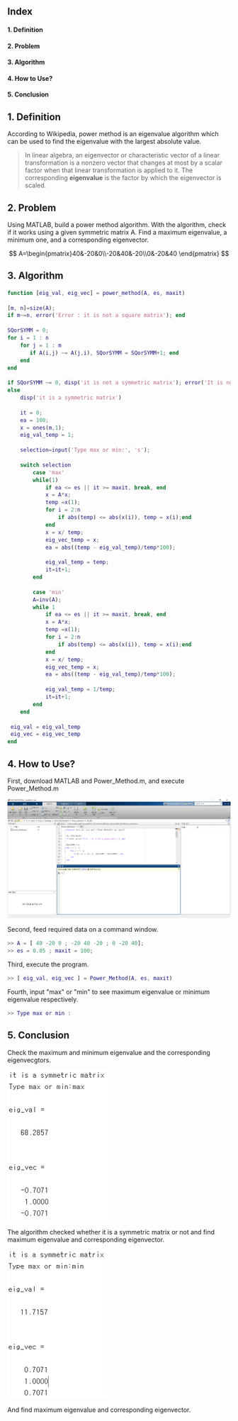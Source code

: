 ## Index

#### 1. Definition

#### 2. Problem

#### 3. Algorithm

#### 4. How to Use?

#### 5. Conclusion

#### 

## 1. Definition

According to Wikipedia, power method is an eigenvalue algorithm which can be used to find the eigenvalue with the largest absolute value.

> In linear algebra, an eigenvector or characteristic vector of a linear transformation is a nonzero vector that changes at most by a scalar factor when that linear transformation is applied to it. The corresponding **eigenvalue** is the factor by which the eigenvector is scaled.



## 2. Problem

Using MATLAB, build a power method algorithm. With the algorithm, check if it works using a given symmetric matrix A. Find a maximum eigenvalue, a minimum one, and a corresponding eigenvector.


$$
A=\begin{pmatrix}40&-20&0\\-20&40&-20\\0&-20&40 \end{pmatrix}
$$


## 3. Algorithm

```matlab
function [eig_val, eig_vec] = power_method(A, es, maxit)

[m, n]=size(A);
if m~=n, error('Error : it is not a square matrix'); end

SQorSYMM = 0;
for i = 1 : n
    for j = 1 : m
       if A(i,j) ~= A(j,i), SQorSYMM = SQorSYMM+1; end
    end   
end

if SQorSYMM ~= 0, disp('it is not a symmetric matrix'); error('It is not a symmetric matrix')
else
    disp('it is a symmetric matrix')
    
    it = 0;
    ea = 100;
    x = ones(m,1);
    eig_val_temp = 1;

    selection=input('Type max or min:', 's');

    switch selection
        case 'max'
        while(1)
            if ea <= es || it >= maxit, break, end
            x = A*x;
            temp =x(1);
            for i = 2:n
                if abs(temp) <= abs(x(i)), temp = x(i);end
            end 
            x = x/ temp;
            eig_vec_temp = x;
            ea = abs((temp - eig_val_temp)/temp*100);
            
            eig_val_temp = temp;
            it=it+1;
        end        

        case 'min'
        A=inv(A);
        while 1
            if ea <= es || it >= maxit, break, end
            x = A*x;
            temp =x(1);
            for i = 2:n
                if abs(temp) <= abs(x(i)), temp = x(i);end
            end 
            x = x/ temp;
            eig_vec_temp = x;
            ea = abs((temp - eig_val_temp)/temp*100);
            
            eig_val_temp = 1/temp;
            it=it+1;
        end
    end
    
 eig_val = eig_val_temp
 eig_vec = eig_vec_temp
end
```



## 4. How to Use?

First, download MATLAB and Power_Method.m, and execute Power_Method.m

![01Start](01_Figs/01Start.png)



Second, feed required data on a command window.

```matlab
>> A = [ 40 -20 0 ; -20 40 -20 ; 0 -20 40];
>> es = 0.05 ; maxit = 100;
```



Third, execute the program.

```matlab
>> [ eig_val, eig_vec ] = Power_Method(A, es, maxit)
```



Fourth, input "max" or "min" to see maximum eigenvalue or minimum eigenvalue respectively.

```matlab
>> Type max or min : 
```



## 5. Conclusion

Check the maximum and minimum eigenvalue and the corresponding eigenvecgtors.



![02Conclusion1](01_Figs/02Conclusion1.PNG)



The algorithm checked whether it is a symmetric matrix or not and find maximum eigenvalue and corresponding eigenvector.



![02Conclusion2](01_Figs/02Conclusion2.PNG)



And find maximum eigenvalue and corresponding eigenvector.